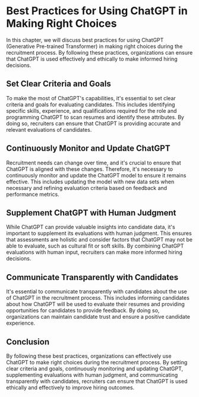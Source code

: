 Best Practices for Using ChatGPT in Making Right Choices
========================================================================================================

In this chapter, we will discuss best practices for using ChatGPT (Generative Pre-trained Transformer) in making right choices during the recruitment process. By following these practices, organizations can ensure that ChatGPT is used effectively and ethically to make informed hiring decisions.

Set Clear Criteria and Goals
----------------------------

To make the most of ChatGPT's capabilities, it's essential to set clear criteria and goals for evaluating candidates. This includes identifying specific skills, experience, and qualifications required for the role and programming ChatGPT to scan resumes and identify these attributes. By doing so, recruiters can ensure that ChatGPT is providing accurate and relevant evaluations of candidates.

Continuously Monitor and Update ChatGPT
---------------------------------------

Recruitment needs can change over time, and it's crucial to ensure that ChatGPT is aligned with these changes. Therefore, it's necessary to continuously monitor and update the ChatGPT model to ensure it remains effective. This includes updating the model with new data sets when necessary and refining evaluation criteria based on feedback and performance metrics.

Supplement ChatGPT with Human Judgment
--------------------------------------

While ChatGPT can provide valuable insights into candidate data, it's important to supplement its evaluations with human judgment. This ensures that assessments are holistic and consider factors that ChatGPT may not be able to evaluate, such as cultural fit or soft skills. By combining ChatGPT evaluations with human input, recruiters can make more informed hiring decisions.

Communicate Transparently with Candidates
-----------------------------------------

It's essential to communicate transparently with candidates about the use of ChatGPT in the recruitment process. This includes informing candidates about how ChatGPT will be used to evaluate their resumes and providing opportunities for candidates to provide feedback. By doing so, organizations can maintain candidate trust and ensure a positive candidate experience.

Conclusion
----------

By following these best practices, organizations can effectively use ChatGPT to make right choices during the recruitment process. By setting clear criteria and goals, continuously monitoring and updating ChatGPT, supplementing evaluations with human judgment, and communicating transparently with candidates, recruiters can ensure that ChatGPT is used ethically and effectively to improve hiring outcomes.
